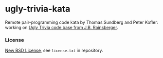ugly-trivia-kata
================

Remote pair-programming code kata by Thomas Sundberg and Peter Kofler: working on [Ugly Trivia code base from J.B. Rainsberger](https://github.com/jbrains/trivia).

### License ###
[New BSD License](http://opensource.org/licenses/bsd-license.php), see `license.txt` in repository.
